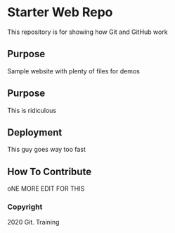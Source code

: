 # Starter Web Repo

This repository is for showing how Git and GitHub work

## Purpose

Sample website with plenty of files for demos

## Purpose

This is ridiculous

## Deployment

This guy goes way too fast

## How To Contribute

oNE MORE EDIT FOR THIS

### Copyright

2020 Git. Training